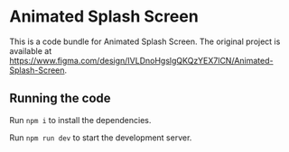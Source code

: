 
  # Animated Splash Screen

  This is a code bundle for Animated Splash Screen. The original project is available at https://www.figma.com/design/IVLDnoHgslgQKQzYEX7lCN/Animated-Splash-Screen.

  ## Running the code

  Run `npm i` to install the dependencies.

  Run `npm run dev` to start the development server.
  